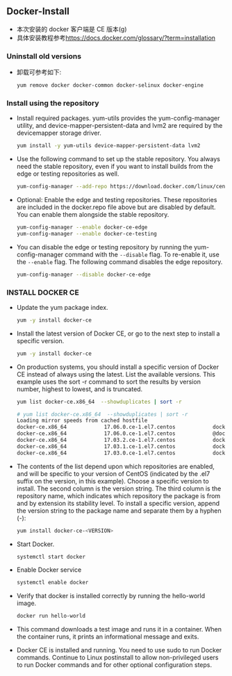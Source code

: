 ## Docker-Install
- 本次安装的 docker 客户端是 CE 版本(g)
- 具体安装教程参考<https://docs.docker.com/glossary/?term=installation>

### Uninstall old versions
- 卸载可参考如下:
  
  ```bash
  yum remove docker docker-common docker-selinux docker-engine
  ```

### Install using the repository
- Install required packages. yum-utils provides the yum-config-manager utility, and device-mapper-persistent-data and lvm2 are required by the devicemapper storage driver.
  
  ```bash
  yum install -y yum-utils device-mapper-persistent-data lvm2
  ```

- Use the following command to set up the stable repository. You always need the stable repository, even if you want to install builds from the edge or testing repositories as well.
  
  ```bash
  yum-config-manager --add-repo https://download.docker.com/linux/centos/docker-ce.repo
  ```

- Optional: Enable the edge and testing repositories. These repositories are included in the docker.repo file above but are disabled by default. You can enable them alongside the stable repository.
  
  ```bash
  yum-config-manager --enable docker-ce-edge
  yum-config-manager --enable docker-ce-testing
  ```

- You can disable the edge or testing repository by running the yum-config-manager command with the `--disable` flag. To re-enable it, use the `--enable` flag. The following command disables the edge repository.
  
  ```bash
  yum-config-manager --disable docker-ce-edge
  ```

### INSTALL DOCKER CE
- Update the yum package index.
  
  ```bash
  yum -y install docker-ce
  ```
- Install the latest version of Docker CE, or go to the next step to install a specific version.
  
  ```bash
  yum -y install docker-ce
  ```

- On production systems, you should install a specific version of Docker CE instead of always using the latest. List the available versions. This example uses the sort -r command to sort the results by version number, highest to lowest, and is truncated.
  
  ```bash
  yum list docker-ce.x86_64  --showduplicates | sort -r
  ```

  ```bash
  # yum list docker-ce.x86_64  --showduplicates | sort -r
  Loading mirror speeds from cached hostfile
  docker-ce.x86_64            17.06.0.ce-1.el7.centos            docker-ce-stable 
  docker-ce.x86_64            17.06.0.ce-1.el7.centos            @docker-ce-stable
  docker-ce.x86_64            17.03.2.ce-1.el7.centos            docker-ce-stable 
  docker-ce.x86_64            17.03.1.ce-1.el7.centos            docker-ce-stable 
  docker-ce.x86_64            17.03.0.ce-1.el7.centos            docker-ce-stable 
  ```

- The contents of the list depend upon which repositories are enabled, and will be specific to your version of CentOS (indicated by the .el7 suffix on the version, in this example). Choose a specific version to install. The second column is the version string. The third column is the repository name, which indicates which repository the package is from and by extension its stability level. To install a specific version, append the version string to the package name and separate them by a hyphen (-):
  
  ```bash
  yum install docker-ce-<VERSION>
  ```
- Start Docker.
  
  ```bash
  systemctl start docker
  ```
- Enable Docker service
  
  ```bash 
  systemctl enable docker
  ```

- Verify that docker is installed correctly by running the hello-world image.
  
  ```bash
  docker run hello-world
  ```
- This command downloads a test image and runs it in a container. When the container runs, it prints an informational message and exits.

- Docker CE is installed and running. You need to use sudo to run Docker commands. Continue to Linux postinstall to allow non-privileged users to run Docker commands and for other optional configuration steps.

